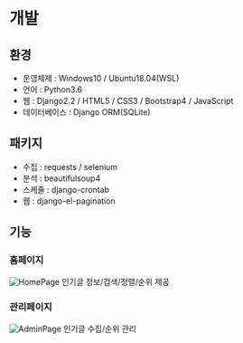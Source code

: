 # 개발

## 환경
* 운영체제 : Windows10 / Ubuntu18.04(WSL)
* 언어 : Python3.6
* 웹 : Django2.2 / HTML5 / CSS3 / Bootstrap4 / JavaScript
* 데이터베이스 : Django ORM(SQLite)

## 패키지
* 수집 : requests / selenium
* 분석 : beautifulsoup4
* 스케쥴 : django-crontab
* 웹 : django-el-pagination

## 기능
### 홈페이지
![HomePage](https://s3.us-west-2.amazonaws.com/secure.notion-static.com/2a8c5671-2ec9-4d93-ad00-cf46ad15d693/1._.jpg?X-Amz-Algorithm=AWS4-HMAC-SHA256&X-Amz-Credential=AKIAT73L2G45O3KS52Y5%2F20200829%2Fus-west-2%2Fs3%2Faws4_request&X-Amz-Date=20200829T153844Z&X-Amz-Expires=86400&X-Amz-Signature=1f592dafaf03f04ebeeb3c0d1d4f7e19890d8f2c40aac85890f9ca80264c2ae9&X-Amz-SignedHeaders=host&response-content-disposition=filename%20%3D%221._.jpg%22)
인기글 정보/검색/정렬/순위 제공

### 관리페이지
![AdminPage](https://s3.us-west-2.amazonaws.com/secure.notion-static.com/e833b1ba-3965-4eeb-a66a-bc929f8e6384/Untitled.png?X-Amz-Algorithm=AWS4-HMAC-SHA256&X-Amz-Credential=AKIAT73L2G45O3KS52Y5%2F20200829%2Fus-west-2%2Fs3%2Faws4_request&X-Amz-Date=20200829T222044Z&X-Amz-Expires=86400&X-Amz-Signature=28c9a5ef5c0fe4ea5ad84e902d0b8676b0e00f9cbff0a5fd6ca5e8a735dd69b9&X-Amz-SignedHeaders=host&response-content-disposition=filename%20%3D%22Untitled.png%22)
인기글 수집/순위 관리